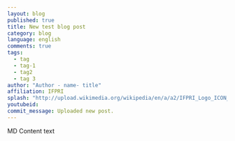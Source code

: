 ```yaml
---
layout: blog
published: true
title: New test blog post
category: blog
language: english
comments: true
tags: 
  - tag
  - tag-1
  - tag2
  - tag 3
author: "Author - name- title"
affiliation: IFPRI
splash: "http://upload.wikimedia.org/wikipedia/en/a/a2/IFPRI_Logo_ICON_Green_Web.png"
youtubeid: 
commit_message: Uploaded new post.
---
```

MD Content text